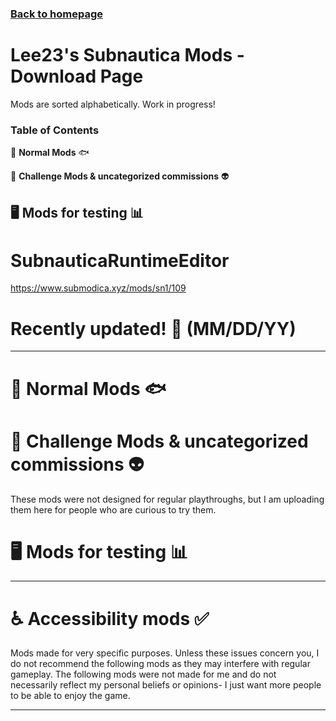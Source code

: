 ### [Back to homepage](https://github.com/LeeTwentyThree/SubnauticaMods/blob/main/README.md)

# Lee23's Subnautica Mods - Download Page
Mods are sorted alphabetically. Work in progress!

### Table of Contents

🐠  **Normal Mods**  🐟

🎲 **Challenge Mods & uncategorized commissions**  👽

🖥️  **Mods for testing**  📊
---

# SubnauticaRuntimeEditor

https://www.submodica.xyz/mods/sn1/109

# Recently updated! 🎉 (MM/DD/YY)

---

# 🐠 Normal Mods 🐟

# 🎲 Challenge Mods & uncategorized commissions 👽

These mods were not designed for regular playthroughs, but I am uploading them here for people who are curious to try them.

# 🖥️ Mods for testing 📊


---

# ♿ Accessibility mods ✅

Mods made for very specific purposes. Unless these issues concern you, I do not recommend the following mods as they may interfere with regular gameplay. The following mods were not made for me and do not necessarily reflect my personal beliefs or opinions- I just want more people to be able to enjoy the game.

---
